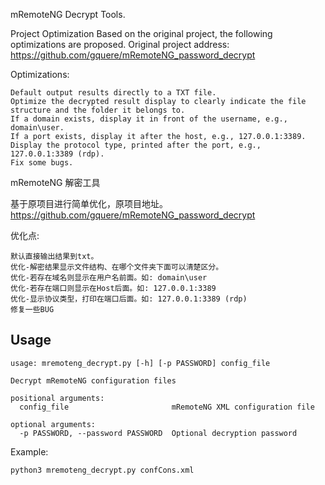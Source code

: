 
mRemoteNG Decrypt Tools.


Project Optimization
Based on the original project, the following optimizations are proposed. Original project address:
https://github.com/gquere/mRemoteNG_password_decrypt


Optimizations:
```
Default output results directly to a TXT file.
Optimize the decrypted result display to clearly indicate the file structure and the folder it belongs to.
If a domain exists, display it in front of the username, e.g., domain\user.
If a port exists, display it after the host, e.g., 127.0.0.1:3389.
Display the protocol type, printed after the port, e.g., 127.0.0.1:3389 (rdp).
Fix some bugs.
```




mRemoteNG 解密工具


基于原项目进行简单优化，原项目地址。
https://github.com/gquere/mRemoteNG_password_decrypt


优化点:
```
默认直接输出结果到txt。
优化-解密结果显示文件结构、在哪个文件夹下面可以清楚区分。
优化-若存在域名则显示在用户名前面。如: domain\user
优化-若存在端口则显示在Host后面。如: 127.0.0.1:3389
优化-显示协议类型，打印在端口后面。如: 127.0.0.1:3389 (rdp)
修复一些BUG
```




Usage
-----
```
usage: mremoteng_decrypt.py [-h] [-p PASSWORD] config_file

Decrypt mRemoteNG configuration files

positional arguments:
  config_file                       mRemoteNG XML configuration file

optional arguments:
  -p PASSWORD, --password PASSWORD  Optional decryption password
```


Example:
```
python3 mremoteng_decrypt.py confCons.xml
```







